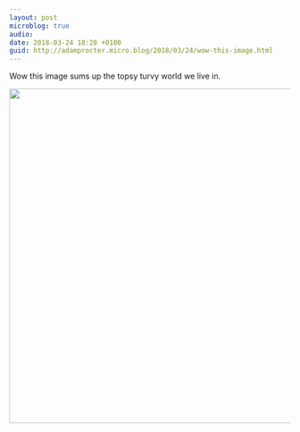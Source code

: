 ```yaml
---
layout: post
microblog: true
audio: 
date: 2018-03-24 18:28 +0100
guid: http://adamprocter.micro.blog/2018/03/24/wow-this-image.html
---
```

Wow this image sums up the topsy turvy world we live in. 

<img src="http://discursive.adamprocter.co.uk/uploads/2018/5f32cf23af.jpg" width="600" height="600" />
